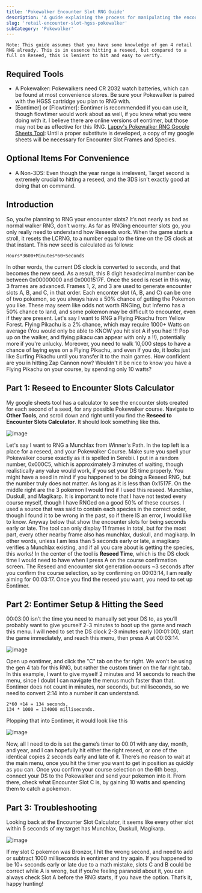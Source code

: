 ```yaml
---
title: 'Pokewalker Encounter Slot RNG Guide'
description: 'A guide explaining the process for manipulating the encounters slots selected by the Pokewalker. '
slug: 'retail-encounter-slot-hgss-pokewalker'
subCategory: 'Pokewalker'
---
```


```
Note: This guide assumes that you have some knowledge of gen 4 retail RNG already. This is in essence hitting a reseed, but compared to a full on Reseed, this is lenient to hit and easy to verify. 
```

## Required Tools
- A Pokewalker: Pokewalkers need CR 2032 watch batteries, which can be found at most convenience stores. Be sure your Pokewalker is paired with the HGSS cartridge you plan to RNG with.   
- [Eontimer] or [Flowtimer]: Eontimer is recommended if you can use it, though flowtimer would work about as well, if you knew what you were doing with it. I believe there are online versions of eontimer, but those may not be as effective for this RNG. 
[Lappy's Pokewalker RNG Google Sheets Tool](https://docs.google.com/spreadsheets/d/1J0fD1pzn5EW3XjzKpW-ubcZ3nUAI8A6bEzt2n1ZWecU/edit?usp=sharing): Until a proper substitute is developed, a copy of my google sheets will be necessary for Encounter Slot Frames and Species. 
## Optional Items For Convenience 
- A Non-3DS: Even though the year range is irrelevent, Target second is extremely crucial to hitting a reseed, and the 3DS isn't exactly good at doing that on command. 
## Introduction
So, you’re planning to RNG your encounter slots? It’s not nearly as bad as normal walker RNG, don’t worry. As far as RNGing encounter slots go, you only really need to understand how Reseeds work. When the game starts a stroll, it resets the LCRNG, to a number equal to the time on the DS clock at that instant. This new seed is calculated as follows:
```
Hours*3600+Minutes*60+Seconds
```
In other words, the current DS clock is converted to seconds, and that becomes the new seed. As a result, this 8 digit hexadecimal number can be between 0x00000000 and 0x0001517F. Once the seed is reset in this way, 3 frames are advanced. Frames 1, 2, and 3 are used to generate encounter slots A, B, and C, in that order. 
Each enconter slot (A, B, and C) can be one of two pokemon, so you always have a 50% chance of getting the Pokemon you like. 
These may seem like odds not worth RNGing, but Inferno has a 50% chance to land, and some pokemon may be difficult to encounter, even if they are present. Let's say I want to RNG a Flying Pikachu from Yellow Forest. Flying Pikachu is a 2% chance, which may require 1000+ Watts on average (You would only be able to KNOW you hit slot A if you had !!! Pop up on the walker, and flying pikacu can appear with only a !!), potentially more if you're unlucky.
Moreover, you need to walk 10,000 steps to have a chance of laying eyes on a Flying Pikachu, and even if you do, it looks just like Surfing Pikachu until you transfer it to the main games. How confident are you in hitting Zap Cannon now? Wouldn't it be nice to know you have a Flying Pikachu on your course, by spending only 10 watts?  

## Part 1: Reseed to Encounter Slots Calculator
My google sheets tool has a calculator to see the encounter slots created for each second of a seed, for any possible Pokewalker course. Navigate to **Other Tools**, and scroll down and right until you find the **Reseed to Encounter Slots Calculator**. It should look something like this. 

![image](https://user-images.githubusercontent.com/86489014/134790801-ca278dc9-c011-4b05-9d45-d6b902590b3b.png)

Let's say I want to RNG a Munchlax from Winner's Path. In the top left is a place for a reseed, and your Pokewalker Course. Make sure you spell your Pokewalker course exactly as it is spelled in Serebii. I put in a random number, 0x000C5, which is approximately 3 minutes of waiting, though realistically any value would work, if you set your DS time properly. 
You might have a seed in mind if you happened to be doing a Reseed RNG, but the number truly does not matter. As long as it is less than 0x1517F. On the middle right are the 3 pokemon I would find if I used this reseed. Munchlax, Duskull, and Magikarp. 
It is important to note that I have not tested every course myself, though I have RNGed on a good 50% of these courses. I used a source that was said to contain each species in the correct order, though I found it to be wrong in the past, so if there IS an error, I would like to know.
Anyway below that show the encounter slots for being seconds early or late. The tool can only display 11 frames in total, but for the most part, every other nearby frame also has munchlax, duskull, and magikarp. 
In other words, unless I am less than 5 seconds early or late, a magikarp verifies a Munchlax existing, and if all you care about is getting the species, this works! In the center of the tool is **Reseed Time**, which is the DS clock time I would need to have when I press A on the course confirmation screen. 
The Reseed and encounter slot generation occurs ~3 seconds after you confirm the course selection, so by confirming on 00:03:14, I am really aiming for 00:03:17. 
Once you find the reseed you want, you need to set up Eontimer. 
## Part 2: Eontimer Setup & Hitting the Seed
00:03:00 isn’t the time you need to manually set your DS to, as you’ll probably want to give yourself 2-3 minutes to boot up the game and reach this menu. I will need to set the DS clock 2-3 minutes early (00:01:00), start the game immediately, and reach this menu, then press A at 00:03:14.

![image](https://user-images.githubusercontent.com/86489014/134791451-780f44e5-89d4-419a-8d3b-f020ed6a1f06.png)

Open up eontimer, and click the "C" tab on the far right. We won’t be using the gen 4 tab for this RNG, but rather the custom timer on the far right tab. 
In this example, I want to give myself 2 minutes and 14 seconds to reach the menu, since I doubt I can navigate the menus much faster than that. 
Eontimer does not count in minutes, nor seconds, but milliseconds, so we need to convert 2:14 into a number it can understand. 
```
2*60 +14 = 134 seconds, 
134 * 1000 = 134000 milliseconds.
```
Plopping that into Eontimer, it would look like this

![image](https://user-images.githubusercontent.com/86489014/134791533-2631901c-0816-403d-b858-c7dea1bf7ea3.png)

Now, all I need to do is set the game’s timer to 00:01 with any day, month, and year, and I can hopefully hit either the right reseed, or one of the identical copies 2 seconds early and late of it. There’s no reason to wait at the main menu, once you hit the timer you want to get in position as quickly as you can. Once you confirm your course selection on the 6th beep, connect your DS to the Pokewalker and send your pokemon into it. From there, check what Encounter Slot C is, by gaining 10 watts and spending them to catch a pokemon. 
## Part 3: Troubleshooting
Looking back at the Encounter Slot Calculator, it seems like every other slot within 5 seconds of my target has Munchlax, Duskull, Magikarp. 

![image](https://user-images.githubusercontent.com/86489014/134791650-63706131-4cae-48c9-8802-a251958bb9ca.png)

If my slot C pokemon was Bronzor, I hit the wrong second, and need to add or subtract 1000 milliseconds in eontimer and try again. If you happened to be 10+ seconds early or late due to a math mistake, slots C and B could be correct while A is wrong, but if you’re feeling paranoid about it, you can always check Slot A before the RNG starts, if you have the option. That’s it, happy hunting!

